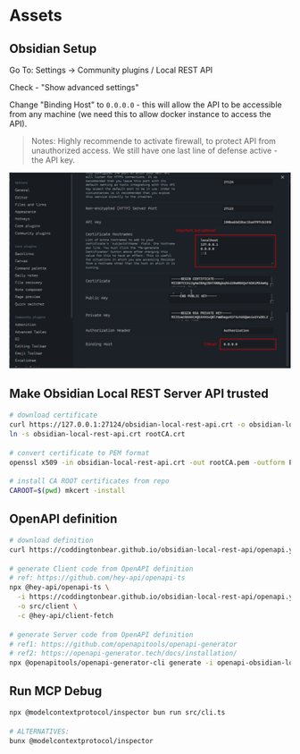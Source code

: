 # Assets

## Obsidian Setup

Go To: Settings -> Community plugins / Local REST API

Check - "Show advanced settings"

Change "Binding Host" to `0.0.0.0` - this will allow the API to be accessible from any machine (we need this to allow docker instance to access the API).

> Notes: Highly recommende to activate firewall, to protect API from unauthorized access. We still have one last line of defense active - the API key.

![Obsidian Setup](obsidian-setup.png)

## Make Obsidian Local REST Server API trusted

```bash
# download certificate
curl https://127.0.0.1:27124/obsidian-local-rest-api.crt -o obsidian-local-rest-api.crt
ln -s obsidian-local-rest-api.crt rootCA.crt

# convert certificate to PEM format
openssl x509 -in obsidian-local-rest-api.crt -out rootCA.pem -outform PEM

# install CA ROOT certificates from repo
CAROOT=$(pwd) mkcert -install
```

## OpenAPI definition

```bash
# download definition
curl https://coddingtonbear.github.io/obsidian-local-rest-api/openapi.yaml -o openapi-obsidian-local-rest-api.yaml

# generate Client code from OpenAPI definition
# ref: https://github.com/hey-api/openapi-ts
npx @hey-api/openapi-ts \
  -i https://coddingtonbear.github.io/obsidian-local-rest-api/openapi.yaml \
  -o src/client \
  -c @hey-api/client-fetch

# generate Server code from OpenAPI definition
# ref1: https://github.com/openapitools/openapi-generator
# ref2: https://openapi-generator.tech/docs/installation/
npx @openapitools/openapi-generator-cli generate -i openapi-obsidian-local-rest-api.yaml -o src/client -g typescript-axios
```

## Run MCP Debug

```bash
npx @modelcontextprotocol/inspector bun run src/cli.ts

# ALTERNATIVES:
bunx @modelcontextprotocol/inspector
```
